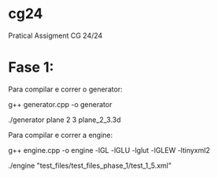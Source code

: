 # cg24
Pratical Assigment CG 24/24

# Fase 1:

Para compilar e correr o generator:

  g++ generator.cpp -o generator 

  ./generator plane 2 3 plane_2_3.3d

Para compilar e correr a engine:

  g++ engine.cpp -o engine -lGL -lGLU -lglut -lGLEW -ltinyxml2

  ./engine "test_files/test_files_phase_1/test_1_5.xml" 
